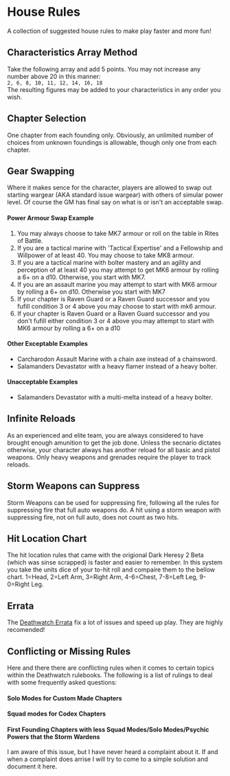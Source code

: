 # House Rules

A collection of suggested house rules to make play faster and more fun!

## Characteristics Array Method
Take the following array and add 5 points. You may not increase any number above 20 in this manner:  
`2, 6, 8, 10, 11, 12, 14, 16, 18`  
The resulting figures may be added to your characteristics in any order you wish.

## Chapter Selection
One chapter from each founding only. Obviously, an unlimited number of choices from unknown foundings is allowable, though only one from each chapter.

## Gear Swapping
Where it makes sence for the character, players are allowed to swap out starting wargear (AKA standard issue wargear) with others of simular power level. Of course the GM has final say on what is or isn't an acceptable swap.

#### Power Armour Swap Example
1. You may always choose to take MK7 armour or roll on the table in Rites of Battle.
2. If you are a tactical marine with 'Tactical Expertise' and a Fellowship and Willpower of at least 40. You may choose to take MK8 armour.
3. If you are a tactical marine with bolter mastery and an agility and perception of at least 40 you may attempt to get MK6 armour by rolling a 6+ on a d10. Otherwise, you start with MK7.
4. If you are an assault marine you may attempt to start with MK6 armour by rolling a 6+ on d10. Otherwise you start with MK7
5. If your chapter is Raven Guard or a Raven Guard successor and you fufill condition 3 or 4 above you may choose to start with mk6 armour.
6. If your chapter is Raven Guard or a Raven Guard successor and you don't fufill either condition 3 or 4 above you may attempt to start with MK6 armour by rolling a 6+ on a d10

#### Other Exceptable Examples
 * Carcharodon Assault Marine with a chain axe instead of a chainsword.
 * Salamanders Devastator with a heavy flamer instead of a heavy bolter.

#### Unacceptable Examples
 * Salamanders Devastator with a multi-melta instead of a heavy bolter.

## Infinite Reloads
As an experienced and elite team, you are always considered to have brought enough amunition to get the job done. Unless the secnario dictates otherwise, your character always has another reload for all basic and pistol weapons. Only heavy weapons and grenades require the player to track reloads.

## Storm Weapons can Suppress
Storm Weapons can be used for suppressing fire, following all the rules for suppressing fire that full auto weapons do. A hit using a storm weapon with suppressing fire, not on full auto, does not count as two hits.

## Hit Location Chart
The hit location rules that came with the origional Dark Heresy 2 Beta (which was sinse scrapped) is faster and  easier to remember. In this system you take the units dice of your to-hit roll and compaire them to the bellow chart.
1=Head, 2=Left Arm, 3=Right Arm, 4-6=Chest, 7-8=Left Leg, 9-0=Right Leg.

## Errata
The [Deathwatch Errata](DeathwatchErrata.pdf) fix a lot of issues and speed up play. They are highly recomended!

## Conflicting or Missing Rules
Here and there there are conflicting rules when it comes to certain topics within the Deathwatch rulebooks. The following is a list of rulings to deal with some frequently asked questions:
#### Solo Modes for Custom Made Chapters
#### Squad modes for Codex Chapters
#### First Founding Chapters with less Squad Modes/Solo Modes/Psychic Powers that the Storm Wardens
I am aware of this issue, but I have never heard a complaint about it. If and when a complaint does arrise I will try to come to a simple solution and document it here.
